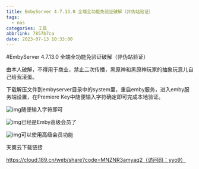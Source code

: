 ```yaml
---
title: EmbyServer 4.7.13.0 全端全功能免验证破解（非伪站验证）
tags:
  - nas
categories: 工具
abbrlink: 7857b7ca
date: 2023-07-13 10:33:00
---
```


#EmbyServer 4.7.13.0 全端全功能免验证破解（非伪站验证）

由本人破解，不得用于商业，禁止二次传播，黑原神和黑原神玩家的抽象玩意儿自己给我滚蛋。

下载解压文件到embyserver目录中的system里，重启emby服务，进入emby服务端设置，在Premiere Key中随便输入字符确定即可完成本地验证。

![img](https://i0.hdslb.com/bfs/article/48de8a7f667d0f2ca5d6ee26d04d5c7c51bef48d.png@1256w_734h_!web-article-pic.avif)随便输入字符即可

![img](https://i0.hdslb.com/bfs/article/7c067c438863009bfc65cd2706af211d76d640ba.png@1256w_514h_!web-article-pic.avif)已经是Emby高级会员了

![img](https://i0.hdslb.com/bfs/article/d992c67a2c61042849b4a7643ba63d2b1c33f0eb.png@1256w_734h_!web-article-pic.avif)可以使用高级会员功能

天翼云下载链接

https://cloud.189.cn/web/share?code=MNZNR3amyaq2（访问码：yyo9）